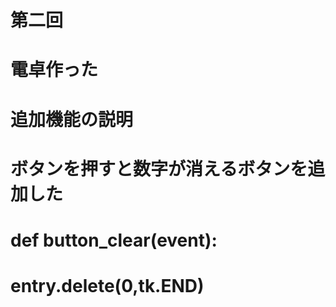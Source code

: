 # 第二回
# 電卓作った
# 追加機能の説明
# ボタンを押すと数字が消えるボタンを追加した
# def button_clear(event):
#    entry.delete(0,tk.END)
